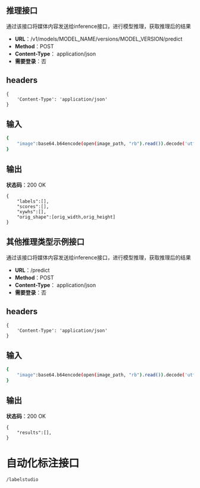 
## 推理接口

通过该接口将媒体内容发送给inference接口，进行模型推理，获取推理后的结果

- **URL**：/v1/models/MODEL_NAME/versions/MODEL_VERSION/predict
- **Method**：POST
- **Content-Type**： application/json
- **需要登录**：否

## headers
```
{
    'Content-Type': 'application/json'
}
```
## 输入
```bash
{
    "image":base64.b64encode(open(image_path, "rb").read()).decode('utf-8')
}
```

## 输出

**状态码**：200 OK  

```
{
    "labels":[],
    "scores":[],
    "xywhs":[],
    "orig_shape":[orig_width,orig_height]
}
```

## 其他推理类型示例接口

通过该接口将媒体内容发送给inference接口，进行模型推理，获取推理后的结果

- **URL**：/predict
- **Method**：POST
- **Content-Type**： application/json
- **需要登录**：否

## headers
```
{
    'Content-Type': 'application/json'
}
```
## 输入
```bash
{
    "image":base64.b64encode(open(image_path, "rb").read()).decode('utf-8')
}
```

## 输出

**状态码**：200 OK  

```
{
    "results":[],
}
```

# 自动化标注接口
```
/labelstudio
```